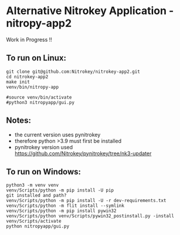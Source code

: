 # Alternative Nitrokey Application - nitropy-app2

Work in Progress !!

## To run on Linux:
```
git clone git@github.com:Nitrokey/nitrokey-app2.git
cd nitrokey-app2
make init
venv/bin/nitropy-app

#source venv/bin/activate
#python3 nitropyapp/gui.py

```
## Notes:
* the current version uses pynitrokey 
* therefore python >3.9 must first be installed
* pynitrokey version used https://github.com/Nitrokey/pynitrokey/tree/nk3-updater

## To run on Windows: 
```
python3 -m venv venv
venv/Scripts/python -m pip install -U pip
git installed and path?
venv/Scripts/python -m pip install -U -r dev-requirements.txt
venv/Scripts/python -m flit install --symlink
venv/Scripts/python -m pip install pywin32
venv/Scripts/python venv/Scripts/pywin32_postinstall.py -install
venv/Scripts/activate
python nitropyapp/gui.py
```
